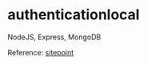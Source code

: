 authenticationlocal
===================

NodeJS, Express, MongoDB

Reference: <a href="http://www.sitepoint.com/local-authentication-using-passport-node-js/" target="blank">sitepoint</a>


